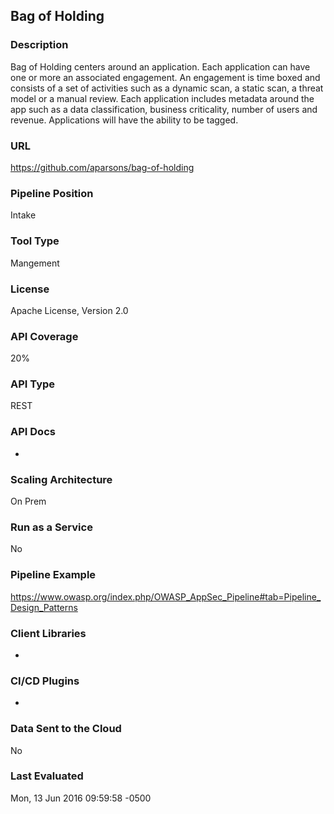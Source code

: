 ## Bag of Holding

### Description

Bag of Holding centers around an application. Each application can have one or more an associated engagement. An engagement is time boxed and consists of a set of activities such as a dynamic scan, a static scan, a threat model or a manual review. Each application includes metadata around the app such as a data classification, business criticality, number of users and revenue. Applications will have the ability to be tagged.

### URL

https://github.com/aparsons/bag-of-holding

### Pipeline Position

Intake

### Tool Type

Mangement

### License

Apache License, Version 2.0

### API Coverage

20%

### API Type

REST

### API Docs

-

### Scaling Architecture

On Prem

### Run as a Service

No

### Pipeline Example

https://www.owasp.org/index.php/OWASP_AppSec_Pipeline#tab=Pipeline_Design_Patterns

### Client Libraries

-

### CI/CD Plugins

- 

### Data Sent to the Cloud

No

### Last Evaluated

Mon, 13 Jun 2016 09:59:58 -0500
